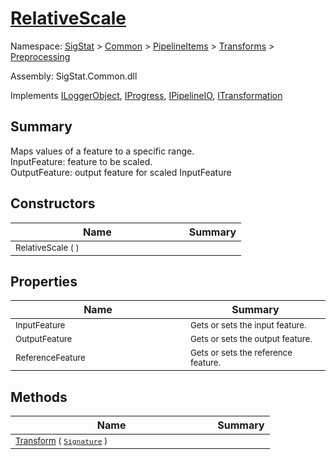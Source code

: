 # [RelativeScale](./RelativeScale.md)

Namespace: [SigStat]() > [Common](./../../../README.md) > [PipelineItems]() > [Transforms]() > [Preprocessing](./README.md)

Assembly: SigStat.Common.dll

Implements [ILoggerObject](./../../../ILoggerObject.md), [IProgress](./../../../Helpers/IProgress.md), [IPipelineIO](./../../../Pipeline/IPipelineIO.md), [ITransformation](./../../../ITransformation.md)

## Summary
Maps values of a feature to a specific range.  <br>InputFeature: feature to be scaled.<br>OutputFeature: output feature for scaled InputFeature

## Constructors

| Name | Summary | 
| --- | --- | 
| <sub>RelativeScale (  )</sub><img width=160>| <sub></sub>| <br>


## Properties

| Name | Summary | 
| --- | --- | 
| <sub>InputFeature</sub><img width=160>| <sub>Gets or sets the input feature.</sub>| <br>
| <sub>OutputFeature</sub><img width=160>| <sub>Gets or sets the output feature.</sub>| <br>
| <sub>ReferenceFeature</sub><img width=160>| <sub>Gets or sets the reference feature.</sub>| <br>


## Methods

| Name | Summary | 
| --- | --- | 
| <sub>[Transform](./Methods/RelativeScale-100663815.md) ( [`Signature`](./../../../Signature.md) )</sub><img width=160>| <sub></sub>| <br>


